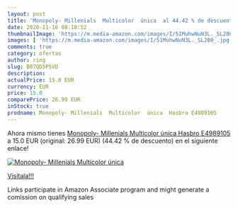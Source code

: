 ```yaml
---
layout: post
title: 'Monopoly- Millenials  Multicolor  única  al 44.42 % de descuento'
date: 2020-11-16 08:18:52
thumbnailImage: 'https://m.media-amazon.com/images/I/51MuhwNuN3L._SL200_.jpg'
images: [ 'https://m.media-amazon.com/images/I/51MuhwNuN3L._SL200_.jpg' ]
comments: true
category: ofertas
author: ring
slug: B07QD5P5VD
description:
actualPrice: 15.0 EUR
currency: EUR
price: 15.0
comparePrice: 26.99 EUR
inStock: true
prodname: Monopoly- Millenials  Multicolor  única  Hasbro E4989105 
---
```


Ahora mismo tienes [Monopoly- Millenials  Multicolor  única  Hasbro E4989105 ](https://www.amazon.es/dp/B07QD5P5VD/?tag=tolees-21) a 15.0 EUR (original: 26.99 EUR) (44.42 %  de descuento) en el siguiente enlace!

[![Monopoly- Millenials  Multicolor  única ](https://m.media-amazon.com/images/I/51MuhwNuN3L._SL200_.jpg)](https://www.amazon.es/dp/B07QD5P5VD/?tag=tolees-21)

[Visítala!!!](https://www.amazon.es/dp/B07QD5P5VD/?tag=tolees-21)

Links participate in Amazon Associate program and might generate a comission on qualifying sales
